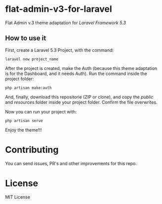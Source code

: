 # flat-admin-v3-for-laravel
Flat Admin v.3 theme adaptation for *Laravel Framework 5.3*

## How to use it

First, create a Laravel 5.3 Project, with the command:

```
laravel new project_name
```

After the project is created, make the Auth (because this theme adaptation is for the Dashboard, and it needs Auth). Run the command inside the project folder:

```
php artisan make:auth
```

And, finally, download this repositorie (ZIP or clone), and copy the *public* and *resources* folder inside your project folder. Confirm the file overwrites.

Now you can run your project with:

```
php artisan serve
```

Enjoy the theme!!!

# Contributing

You can send issues, PR's and other improvements for this repo. 

# License

MIT License